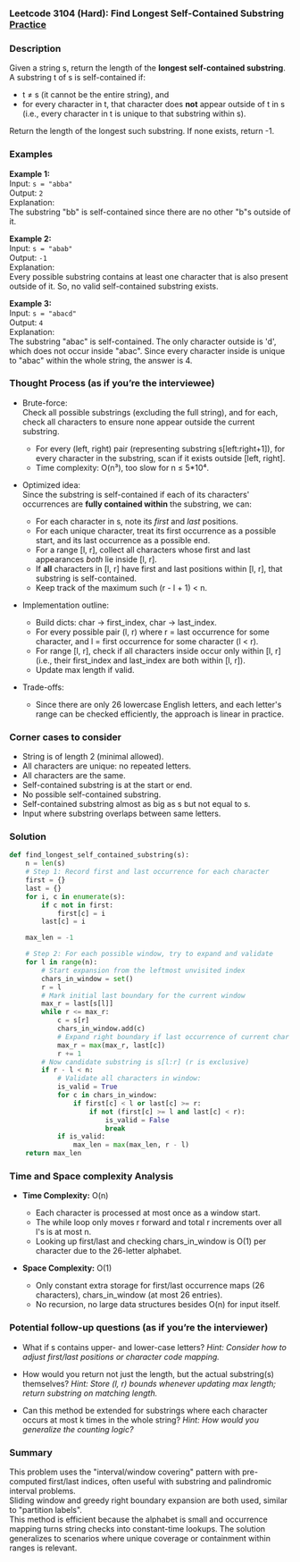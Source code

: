 ### Leetcode 3104 (Hard): Find Longest Self-Contained Substring [Practice](https://leetcode.com/problems/find-longest-self-contained-substring)

### Description  
Given a string s, return the length of the **longest self-contained substring**.  
A substring t of s is self-contained if:
- t ≠ s (it cannot be the entire string), and
- for every character in t, that character does **not** appear outside of t in s (i.e., every character in t is unique to that substring within s).

Return the length of the longest such substring. If none exists, return -1.

### Examples  

**Example 1:**  
Input: `s = "abba"`  
Output: `2`  
Explanation:  
The substring "bb" is self-contained since there are no other "b"s outside of it.

**Example 2:**  
Input: `s = "abab"`  
Output: `-1`  
Explanation:  
Every possible substring contains at least one character that is also present outside of it. So, no valid self-contained substring exists.

**Example 3:**  
Input: `s = "abacd"`  
Output: `4`  
Explanation:  
The substring "abac" is self-contained. The only character outside is 'd', which does not occur inside "abac". Since every character inside is unique to "abac" within the whole string, the answer is 4.

### Thought Process (as if you’re the interviewee)  

- Brute-force:  
  Check all possible substrings (excluding the full string), and for each, check all characters to ensure none appear outside the current substring.  
  - For every (left, right) pair (representing substring s[left:right+1]), for every character in the substring, scan if it exists outside [left, right].
  - Time complexity: O(n³), too slow for n ≤ 5\*10⁴.

- Optimized idea:  
  Since the substring is self-contained if each of its characters' occurrences are **fully contained within** the substring, we can:
  - For each character in s, note its *first* and *last* positions.
  - For each unique character, treat its first occurrence as a possible start, and its last occurrence as a possible end.
  - For a range [l, r], collect all characters whose first and last appearances *both* lie inside [l, r].
  - If **all** characters in [l, r] have first and last positions within [l, r], that substring is self-contained.
  - Keep track of the maximum such (r - l + 1) < n.

- Implementation outline:
  - Build dicts: char → first_index, char → last_index.
  - For every possible pair (l, r) where r = last occurrence for some character, and l = first occurrence for some character (l < r).
  - For range [l, r], check if all characters inside occur only within [l, r] (i.e., their first_index and last_index are both within [l, r]).
  - Update max length if valid.

- Trade-offs:
  - Since there are only 26 lowercase English letters, and each letter's range can be checked efficiently, the approach is linear in practice.

### Corner cases to consider  
- String is of length 2 (minimal allowed).
- All characters are unique: no repeated letters.
- All characters are the same.
- Self-contained substring is at the start or end.
- No possible self-contained substring.
- Self-contained substring almost as big as s but not equal to s.
- Input where substring overlaps between same letters.

### Solution

```python
def find_longest_self_contained_substring(s):
    n = len(s)
    # Step 1: Record first and last occurrence for each character
    first = {}
    last = {}
    for i, c in enumerate(s):
        if c not in first:
            first[c] = i
        last[c] = i

    max_len = -1

    # Step 2: For each possible window, try to expand and validate
    for l in range(n):
        # Start expansion from the leftmost unvisited index
        chars_in_window = set()
        r = l
        # Mark initial last boundary for the current window
        max_r = last[s[l]]
        while r <= max_r:
            c = s[r]
            chars_in_window.add(c)
            # Expand right boundary if last occurrence of current char is further
            max_r = max(max_r, last[c])
            r += 1
        # Now candidate substring is s[l:r] (r is exclusive)
        if r - l < n:
            # Validate all characters in window:
            is_valid = True
            for c in chars_in_window:
                if first[c] < l or last[c] >= r:
                    if not (first[c] >= l and last[c] < r):
                        is_valid = False
                        break
            if is_valid:
                max_len = max(max_len, r - l)
    return max_len
```

### Time and Space complexity Analysis  

- **Time Complexity:** O(n)  
  - Each character is processed at most once as a window start.  
  - The while loop only moves r forward and total r increments over all l's is at most n.  
  - Looking up first/last and checking chars_in_window is O(1) per character due to the 26-letter alphabet.

- **Space Complexity:** O(1)  
  - Only constant extra storage for first/last occurrence maps (26 characters), chars_in_window (at most 26 entries).  
  - No recursion, no large data structures besides O(n) for input itself.

### Potential follow-up questions (as if you’re the interviewer)  

- What if s contains upper- and lower-case letters?
  *Hint: Consider how to adjust first/last positions or character code mapping.*

- How would you return not just the length, but the actual substring(s) themselves?
  *Hint: Store (l, r) bounds whenever updating max length; return substring on matching length.*

- Can this method be extended for substrings where each character occurs at most k times in the whole string?
  *Hint: How would you generalize the counting logic?*

### Summary
This problem uses the "interval/window covering" pattern with pre-computed first/last indices, often useful with substring and palindromic interval problems.  
Sliding window and greedy right boundary expansion are both used, similar to "partition labels".  
This method is efficient because the alphabet is small and occurrence mapping turns string checks into constant-time lookups. The solution generalizes to scenarios where unique coverage or containment within ranges is relevant.
